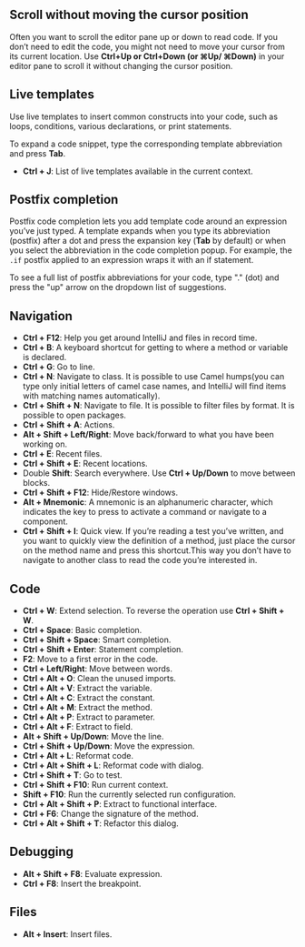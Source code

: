 ## Scroll without moving the cursor position

Often you want to scroll the editor pane up or down to read code. If you don’t need to edit the code, you might not need to move your cursor from its current location.
Use **Ctrl+Up or Ctrl+Down (or ⌘Up/ ⌘Down)** in your editor pane to scroll it without changing the cursor position.

## Live templates

Use live templates to insert common constructs into your code, such as loops, 
conditions, various declarations, or print statements.

To expand a code snippet, type the corresponding template abbreviation and press **Tab**.

- **Ctrl + J**: List of live templates available in the current context.

## Postfix completion

Postfix code completion lets you add template code around an expression you’ve just typed. 
A template expands when you type its abbreviation (postfix) after a dot and press the expansion key
(**Tab** by default) or when you select the abbreviation in the code completion popup.
For example, the `.if` postfix applied to an expression wraps it with an if statement.

To see a full list of postfix abbreviations for your code, type "." (dot) and press the "up" arrow 
on the dropdown list of suggestions.

## Navigation

- **Ctrl + F12**: Help you get around IntelliJ and files in record time.
- **Ctrl + B**: A keyboard shortcut for getting to where a method or variable is declared.
- **Ctrl + G**: Go to line.
- **Ctrl + N**: Navigate to class. It is possible to use Camel humps(you can type only initial 
   letters of camel case names, and IntelliJ will find items with matching names automatically).
- **Ctrl + Shift + N**: Navigate to file. It is possible to filter files by format. It is possible
  to open packages.
- **Ctrl + Shift + A**: Actions.
- **Alt + Shift + Left/Right**: Move back/forward to what you have been working on.
- **Ctrl + E**: Recent files.
- **Ctrl + Shift + E**: Recent locations.
- Double **Shift**: Search everywhere. Use **Ctrl + Up/Down** to move between blocks.
- **Ctrl + Shift + F12**: Hide/Restore windows.
- **Alt + Mnemonic**: A mnemonic is an alphanumeric character, which indicates the 
  key to press to activate a command or navigate to a component.
- **Ctrl + Shift + I**: Quick view. If you’re reading a test you’ve written, and you want to quickly view the definition of a
  method, just place the cursor on the method name and press this shortcut.This way you don’t have to navigate to another class to
  read the code you’re interested in.

## Code

- **Ctrl + W**: Extend selection. To reverse the operation use **Ctrl + Shift + W**.
- **Ctrl + Space**: Basic completion.
- **Ctrl + Shift + Space**: Smart completion.
- **Ctrl + Shift + Enter**: Statement completion.
- **F2**: Move to a first error in the code.
- **Ctrl + Left/Right**: Move between words.
- **Ctrl + Alt + O**: Clean the unused imports.
- **Ctrl + Alt + V**: Extract the variable.
- **Ctrl + Alt + C**: Extract the constant.
- **Ctrl + Alt + M**: Extract the method.
- **Ctrl + Alt + P**: Extract to parameter.
- **Ctrl + Alt + F**: Extract to field.
- **Alt + Shift + Up/Down**: Move the line.
- **Ctrl + Shift + Up/Down**: Move the expression.
- **Ctrl + Alt + L**: Reformat code.
- **Ctrl + Alt + Shift + L**: Reformat code with dialog.
- **Ctrl + Shift + T**: Go to test.
- **Ctrl + Shift + F10**: Run current context.
- **Shift + F10**: Run the currently selected run configuration.
- **Ctrl + Alt + Shift + P**: Extract to functional interface.
- **Ctrl + F6**: Change the signature of the method.
- **Ctrl + Alt + Shift + T**: Refactor this dialog.

## Debugging

- **Alt + Shift + F8**: Evaluate expression.
- **Ctrl + F8**: Insert the breakpoint.

## Files

- **Alt + Insert**: Insert files.
